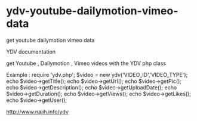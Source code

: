 ydv-youtube-dailymotion-vimeo-data
==================================

get youtube dailymotion vimeo data


YDV documentation

get Youtube , Dailymotion , Vimeo videos with the YDV php class

Example :
require 'ydv.php';
$video = new ydv('VIDEO_ID','VIDEO_TYPE');
echo $video->getTitle();
echo $video->getUrl();
echo $video->getPic();
echo $video->getDescription();
echo $video->getUploadDate();
echo $video->getDuration();
echo $video->getViews();
echo $video->getLikes();
echo $video->getUser();


http://www.najih.info/ydv
